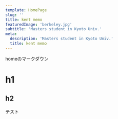 ```yaml
---
template: HomePage
slug: ''
title: kent memo
featuredImage: 'berkeley.jpg'
subtitle: 'Masters student in Kyoto Univ.'
meta:
  description: 'Masters student in Kyoto Univ.'
  title: kent memo
---
```


homeのマークダウン 
# h1
## h2 

テスト